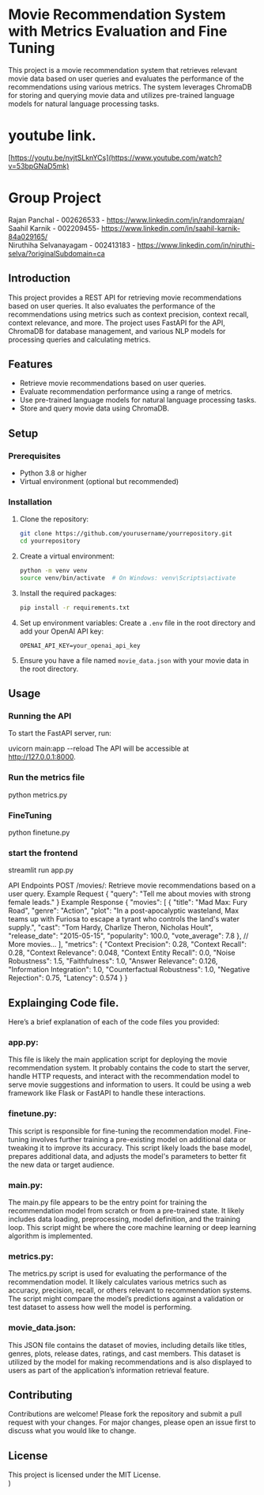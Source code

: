 # Movie Recommendation System with Metrics Evaluation and Fine Tuning

This project is a movie recommendation system that retrieves relevant movie data based on user queries and evaluates the performance of the recommendations using various metrics. The system leverages ChromaDB for storing and querying movie data and utilizes pre-trained language models for natural language processing tasks.

# youtube link.
[https://youtu.be/nvjtSLknYCs](https://www.youtube.com/watch?v=53bpGNaD5mk)

# Group Project
Rajan Panchal - 002626533 - https://www.linkedin.com/in/randomrajan/  
Saahil Karnik - 002209455- https://www.linkedin.com/in/saahil-karnik-84a029165/   
Niruthiha Selvanayagam - 002413183 - https://www.linkedin.com/in/niruthi-selva/?originalSubdomain=ca

## Introduction

This project provides a REST API for retrieving movie recommendations based on user queries. It also evaluates the performance of the recommendations using metrics such as context precision, context recall, context relevance, and more. The project uses FastAPI for the API, ChromaDB for database management, and various NLP models for processing queries and calculating metrics.

## Features

- Retrieve movie recommendations based on user queries.
- Evaluate recommendation performance using a range of metrics.
- Use pre-trained language models for natural language processing tasks.
- Store and query movie data using ChromaDB.

## Setup

### Prerequisites

- Python 3.8 or higher
- Virtual environment (optional but recommended)

### Installation

1. Clone the repository:
    ```bash
    git clone https://github.com/yourusername/yourrepository.git
    cd yourrepository
    ```

2. Create a virtual environment:
    ```bash
    python -m venv venv
    source venv/bin/activate  # On Windows: venv\Scripts\activate
    ```

3. Install the required packages:
    ```bash
    pip install -r requirements.txt
    ```

4. Set up environment variables:
    Create a `.env` file in the root directory and add your OpenAI API key:
    ```env
    OPENAI_API_KEY=your_openai_api_key
    ```

5. Ensure you have a file named `movie_data.json` with your movie data in the root directory.

## Usage

### Running the API

To start the FastAPI server, run:

uvicorn main:app --reload
The API will be accessible at http://127.0.0.1:8000.

### Run the metrics file
python metrics.py

### FineTuning
python finetune.py

### start the frontend
streamlit run app.py

API Endpoints
POST /movies/: Retrieve movie recommendations based on a user query.
Example Request
{
    "query": "Tell me about movies with strong female leads."
}
Example Response
{
    "movies": [
        {
            "title": "Mad Max: Fury Road",
            "genre": "Action",
            "plot": "In a post-apocalyptic wasteland, Max teams up with Furiosa to escape a tyrant who controls the land's water supply.",
            "cast": "Tom Hardy, Charlize Theron, Nicholas Hoult",
            "release_date": "2015-05-15",
            "popularity": 100.0,
            "vote_average": 7.8
        },
        // More movies...
    ],
    "metrics": {
        "Context Precision": 0.28,
        "Context Recall": 0.28,
        "Context Relevance": 0.048,
        "Context Entity Recall": 0.0,
        "Noise Robustness": 1.5,
        "Faithfulness": 1.0,
        "Answer Relevance": 0.126,
        "Information Integration": 1.0,
        "Counterfactual Robustness": 1.0,
        "Negative Rejection": 0.75,
        "Latency": 0.574
    }
}


## Explainging Code file.

Here’s a brief explanation of each of the code files you provided:

### app.py:
This file is likely the main application script for deploying the movie recommendation system. It probably contains the code to start the server, handle HTTP requests, and interact with the recommendation model to serve movie suggestions and information to users. It could be using a web framework like Flask or FastAPI to handle these interactions.

### finetune.py:
This script is responsible for fine-tuning the recommendation model. Fine-tuning involves further training a pre-existing model on additional data or tweaking it to improve its accuracy. This script likely loads the base model, prepares additional data, and adjusts the model's parameters to better fit the new data or target audience.

### main.py:
The main.py file appears to be the entry point for training the recommendation model from scratch or from a pre-trained state. It likely includes data loading, preprocessing, model definition, and the training loop. This script might be where the core machine learning or deep learning algorithm is implemented.

### metrics.py:
The metrics.py script is used for evaluating the performance of the recommendation model. It likely calculates various metrics such as accuracy, precision, recall, or others relevant to recommendation systems. The script might compare the model’s predictions against a validation or test dataset to assess how well the model is performing.

### movie_data.json:
This JSON file contains the dataset of movies, including details like titles, genres, plots, release dates, ratings, and cast members. This dataset is utilized by the model for making recommendations and is also displayed to users as part of the application’s information retrieval feature.

## Contributing  
Contributions are welcome! Please fork the repository and submit a pull request with your changes. For major changes, please open an issue first to discuss what you would like to change.  

## License  
This project is licensed under the MIT License.  
)
